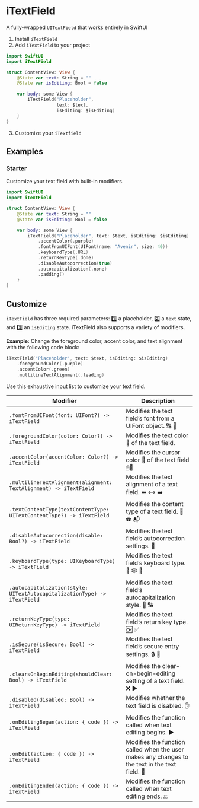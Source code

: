 # iTextField

A fully-wrapped `UITextField` that works entirely in SwiftUI

1. Install `iTextField`
2. Add `iTextField` to your project
```swift
import SwiftUI
import iTextField

struct ContentView: View {
    @State var text: String = ""
    @State var isEditing: Bool = false

    var body: some View {
        iTextField("Placeholder",
                   text: $text,
                   isEditing: $isEditing)
    }
}
```
3. Customize your `iTextfield`


## Examples
### Starter
Customize your text field with built-in modifiers.
```swift
import SwiftUI
import iTextField

struct ContentView: View {
    @State var text: String = ""
    @State var isEditing: Bool = false

    var body: some View {
        iTextField("Placeholder", text: $text, isEditing: $isEditing)
            .accentColor(.purple)
            .fontFromUIFont(UIFont(name: "Avenir", size: 40))
            .keyboardType(.URL)
            .returnKeyType(.done)
            .disableAutocorrection(true)
            .autocapitalization(.none)
            .padding()
    }
}
```


## Customize
`iTextField` has three required parameters: 1️⃣ a placeholder, 2️⃣ a `text` state, and 3️⃣ an `isEditing` state. iTextField also supports a variety of modifiers.

**Example**: Change the foreground color, accent color, and text alignment with the following code block:
```swift
iTextField("Placeholder", text: $text, isEditing: $isEditing)
    .foregroundColor(.purple)
    .accentColor(.green)
    .multilineTextAlignment(.leading)
```

Use this exhaustive input list to customize your text field.

Modifier | Description
--- | ---
`.fontFromUIFont(font: UIFont?) -> iTextField` | Modifies the text field’s font from a UIFont object. 🔠 🔡
`.foregroundColor(color: Color?) -> iTextField` | Modifies the text color 🎨 of the text field.
`.accentColor(accentColor: Color?) -> iTextField` | Modifies the cursor color 🌈 of the text field 🖱💬
`.multilineTextAlignment(alignment: TextAlignment) -> iTextField` | Modifies the text alignment of a text field. ⬅️ ↔️ ➡️
`.textContentType(textContentType: UITextContentType?) -> iTextField` | Modifies the content type of a text field. 📧 ☎️ 📬
`.disableAutocorrection(disable: Bool?) -> iTextField` | Modifies the text field’s autocorrection settings. 💬
`.keyboardType(type: UIKeyboardType) -> iTextField` | Modifies the text field’s keyboard type. 📩 🕸 🧒
`.autocapitalization(style: UITextAutocapitalizationType) -> iTextField` | Modifies the text field’s autocapitalization style. 🔡 🔠
`.returnKeyType(type: UIReturnKeyType) -> iTextField` | Modifies the text field’s return key type. 🆗 ✅
`.isSecure(isSecure: Bool) -> iTextField` | Modifies the text field’s secure entry settings. 🔒 🚨
`.clearsOnBeginEditing(shouldClear: Bool) -> iTextField` | Modifies the clear-on-begin-editing setting of a text field. ❌ ▶️
`.disabled(disabled: Bool) -> iTextField` | Modifies whether the text field is disabled. ✋
`.onEditingBegan(action: { code }) -> iTextField` | Modifies the function called when text editing begins. ▶️
`.onEdit(action: { code }) -> iTextField` | Modifies the function called when the user makes any changes to the text in the text field. 💬
`.onEditingEnded(action: { code }) -> iTextField` | Modifies the function called when text editing ends. 🔚